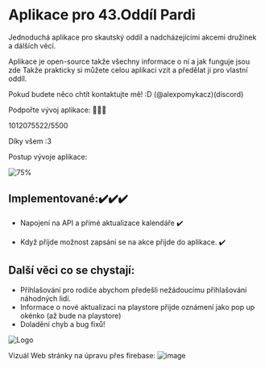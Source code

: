 
# Aplikace pro 43.Oddíl Pardi

Jednoduchá aplikace pro skautský oddíl a nadcházejícími akcemi družinek a dálších věcí.

Aplikace je open-source takže všechny informace o ní a jak funguje jsou zde 
Takže prakticky si můžete celou aplikaci vzít a předělat ji pro vlastní oddíl.

Pokud budete něco chtít kontaktujte mě! :D (@alexpomykacz)(discord)

Podpořte vývoj aplikace: 🤑💵💸

1012075522/5500 

Díky všem :3

Postup vývoje aplikace:

![75%](https://progress-bar.xyz/75)

## Implementované:✔️✔️✔️

- Napojení na API a přímé aktualizace kalendáře ✔️

- Když příjde možnost zapsání se na akce přijde do aplikace. ✔️
## Další věci co se chystají:
- Přihlašování pro rodiče abychom předešli nežádoucímu přihlašování náhodných lidí.
- Informace o nové aktualizaci na playstore přijde oznámení jako pop up okénko (až bude na playstore) 
- Doladění chyb a bug fixů!

![Logo](https://media.discordapp.net/attachments/811869508074602536/1234964378491818044/received_3154746408156286.webp?ex=67803134&is=677edfb4&hm=7e064a8aa62bf7779788115a4b44628dbc09e4c7d9fbf59b917079a28925386e&=&format=webp&width=302&height=468)

Vizuál Web stránky na úpravu přes firebase:
![image](https://github.com/user-attachments/assets/56563871-fa7a-466d-95bc-28545d850164)
